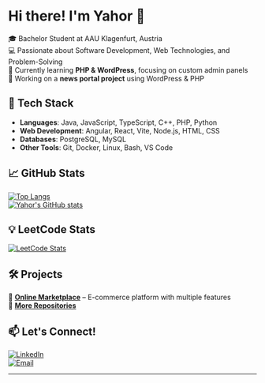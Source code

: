 # Hi there! I'm Yahor 👋

🎓 Bachelor Student at AAU Klagenfurt, Austria  
💻 Passionate about Software Development, Web Technologies, and Problem-Solving  
🌱 Currently learning **PHP & WordPress**, focusing on custom admin panels  
🚀 Working on a **news portal project** using WordPress & PHP  

## 🔧 Tech Stack
- **Languages**: Java, JavaScript, TypeScript, C++, PHP, Python
- **Web Development**: Angular, React, Vite, Node.js, HTML, CSS 
- **Databases**: PostgreSQL, MySQL
- **Other Tools**: Git, Docker, Linux, Bash, VS Code  

## 📈 GitHub Stats  
[![Top Langs](https://github-readme-stats.vercel.app/api/top-langs/?username=yahorpaulson&layout=compact&theme=dark)](https://github.com/yahorpaulson/github-readme-stats)  
[![Yahor's GitHub stats](https://github-readme-stats.vercel.app/api?username=yahorpaulson&show_icons=true&theme=dark)](https://github.com/yahorpaulson/github-readme-stats)

## 💡 LeetCode Stats  
[![LeetCode Stats](https://leetcard.jacoblin.cool/yahorpaulson?theme=dark&font=Lexend)](https://leetcode.com/yahorpaulson)

## 🛠 Projects  
📌 **[Online Marketplace](https://github.com/yahorpaulson/online-marketplace)** – E-commerce platform with multiple features  
🔗 **[More Repositories](https://github.com/yahorpaulson?tab=repositories)**  

## 📫 Let's Connect!  
[![LinkedIn](https://img.shields.io/badge/LinkedIn-Profile-blue?logo=linkedin)](https://www.linkedin.com/in/yahorpaulson)  
[![Email](https://img.shields.io/badge/Email-Contact%20Me-red?logo=gmail)](mailto:yahorforall@gmail.com)

---
